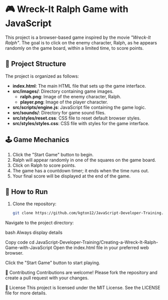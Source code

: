 # 🎮 Wreck-It Ralph Game with JavaScript

This project is a browser-based game inspired by the movie *"Wreck-It Ralph"*. The goal is to click on the enemy character, Ralph, as he appears randomly on the game board, within a limited time, to score points.

## 📂 Project Structure

The project is organized as follows:

- **index.html**: The main HTML file that sets up the game interface.
- **src/images/**: Directory containing game images.
  - **ralph.png**: Image of the enemy character, Ralph.
  - **player.png**: Image of the player character.
- **src/scripts/engine.js**: JavaScript file containing the game logic.
- **src/sounds/**: Directory for game sound files.
- **src/styles/reset.css**: CSS file to reset default browser styles.
- **src/styles/styles.css**: CSS file with styles for the game interface.

## 🕹️ Game Mechanics

1. Click the "Start Game" button to begin.
2. Ralph will appear randomly in one of the squares on the game board.
3. Click on Ralph to score points.
4. The game has a countdown timer; it ends when the time runs out.
5. Your final score will be displayed at the end of the game.

## 🚀 How to Run

1. Clone the repository:

   ```bash
   git clone https://github.com/kgton12/JavaScript-Developer-Training.git
Navigate to the project directory:

bash
Always display details

Copy code
cd JavaScript-Developer-Training/Creating-a-Wreck-It-Ralph-Game-with-JavaScript
Open the index.html file in your preferred web browser.

Click the "Start Game" button to start playing.

🤝 Contributing
Contributions are welcome! Please fork the repository and create a pull request with your changes.

📜 License
This project is licensed under the MIT License. See the LICENSE file for more details.
